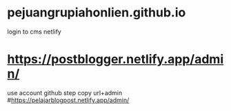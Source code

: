 # pejuangrupiahonlien.github.io

login to cms netlify
# https://postblogger.netlify.app/admin/
use account github
step copy url+admin
#https://pelajarblogpost.netlify.app/admin/
